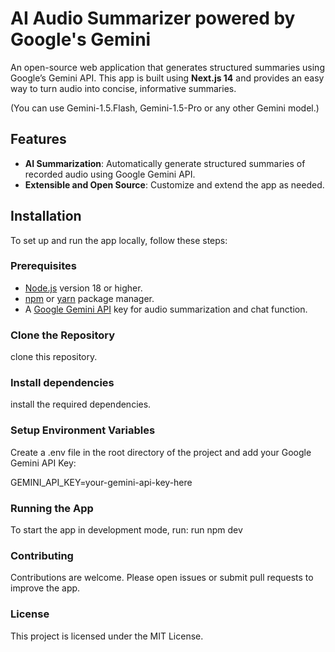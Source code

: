 # AI Audio Summarizer powered by Google's Gemini

An open-source web application that generates structured summaries using Google’s Gemini API. This app is built using **Next.js 14** and provides an easy way to turn audio into concise, informative summaries.

(You can use Gemini-1.5.Flash, Gemini-1.5-Pro or any other Gemini model.)

## Features

- **AI Summarization**: Automatically generate structured summaries of recorded audio using Google Gemini API.
- **Extensible and Open Source**: Customize and extend the app as needed.

## Installation

To set up and run the app locally, follow these steps:

### Prerequisites

- [Node.js](https://nodejs.org/) version 18 or higher.
- [npm](https://www.npmjs.com/) or [yarn](https://yarnpkg.com/) package manager.
- A [Google Gemini API](https://aistudio.google.com/) key for audio summarization and chat function.

### Clone the Repository
clone this repository.

### Install dependencies
install the required dependencies.

### Setup Environment Variables
Create a .env file in the root directory of the project and add your Google Gemini API Key:

GEMINI_API_KEY=your-gemini-api-key-here

### Running the App
To start the app in development mode, run:
run npm dev

### Contributing
Contributions are welcome. Please open issues or submit pull requests to improve the app.

### License
This project is licensed under the MIT License.
